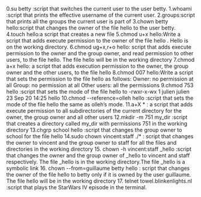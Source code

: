 0.su betty :script that switches the current user to the user betty.
1.whoami :script that prints the effective username of the current user.
2.groups:script that prints all the groups the current user is part of
3.chown betty hello:script that changes the owner of the file hello to the user betty.
4.touch hello:a script that creates a new file
5.chmod u+x hello:Write a script that adds execute permission to the owner of the file hello . Hello is on the working directory. 
6.chmod ug+x,r+o hello: script that adds execute permission to the owner and the group owner, and read permission to other users, to the file hello.
The file hello will be in the working directory
7.chmod a+x hello: a script that adds execution permission to the owner, the group owner and the other users, to the file hello
8.chmod 007 hello:Write a script that sets the permission to the file hello as follows:
Owner: no permission at all
Group: no permission at all
Other users: all the permissions
9.chmod 753 hello :script that sets the mode of the file hello to -rwxr-x-wx 1 julien julien 23 Sep 20 14:25 hello
10.chmod --reference=olleh hello :script that sets the mode of the file hello the same as olleh’s mode.
11.a+X * : a script that adds execute permission to all subdirectories of the current directory for the owner, the group owner and all other users
12.mkdir -m 751 my_dir :script that creates a directory called my_dir with permissions 751 in the working directory
13.chgrp school hello :script that changes the group owner to school for the file hello
14.sudo chown vincent:staff ./* : script that changes the owner to vincent and the group owner to staff for all the files and directories in the working directory
15. chown -h vincent:staff _hello :script that changes the owner and the group owner of _hello to vincent and staff respectively.
The file _hello is in the working directory.The file _hello is a symbolic link
16. chown --from=guillaume betty hello : script that changes the owner of the file hello to betty only if it is owned by the user guillaume.
The file hello will be in the working directory
17. telnet towel.blinkenlights.nl :script that  plays the StarWars IV episode in the terminal.
